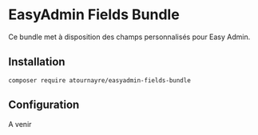 EasyAdmin Fields Bundle
=======================

Ce bundle met à disposition des champs personnalisés pour Easy Admin.

## Installation
```shell
composer require atournayre/easyadmin-fields-bundle
```

## Configuration

A venir
